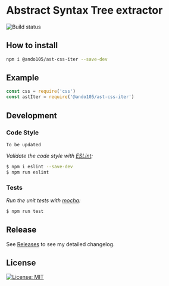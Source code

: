 # Abstract Syntax Tree extractor

![Build status](https://github.com/dophuan/ast-css-iter/workflows/Abstract%20Syntax%20Tree%20for%20CSS%20CI/badge.svg)

## How to install 

```sh 
npm i @ando105/ast-css-iter --save-dev
```

## Example

```js
const css = require('css')
const astIter = require('@ando105/ast-css-iter')
```

## Development

### Code Style

```
To be updated
```

*Validate the code style with [ESLint](http://eslint.org/):*
```sh
$ npm i eslint --save-dev
$ npm run eslint
```

### Tests

*Run the unit tests with [mocha](https://mochajs.org/):*
```sh
$ npm run test
```

## Release

See [Releases](https://github.com/dophuan/ast-css-iter/releases) to see my detailed changelog. 
## License

[![License: MIT](https://img.shields.io/badge/License-MIT-red.svg)](https://opensource.org/licenses/MIT)
